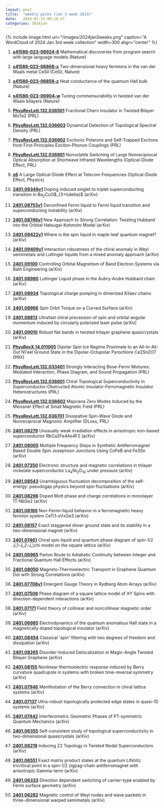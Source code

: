 ```yaml
---
layout: post
title:  "weekly picks (Jan 3 week 2023)"
date:   2024-01-15 00:16:27
categories: 2024jan
---
```



{% include image.html url="/images/2024jan3weeks.png" caption="A WordCloud of 2024 Jan 3rd week collection" width=300 align="center" %}


1. **[s41586-023-06924-6](https://www.nature.com/articles/s41586-023-06924-6)** Mathematical discoveries from program search with large language models (Nature)

1. **[s41586-023-06868-x](https://www.nature.com/articles/s41586-023-06868-x)** Two-dimensional heavy fermions in the van der Waals metal CeSiI (CeSiI, Nature)

1. **[s41586-023-06858-z](https://www.nature.com/articles/s41586-023-06858-z)** Heat conductance of the quantum Hall bulk (Nature)

1. **[s41586-023-06904-w](https://www.nature.com/articles/s41586-023-06904-w)** Tuning commensurability in twisted van der Waals bilayers (Nature)





1. **[PhysRevLett.132.036501](https://link.aps.org/doi/10.1103/PhysRevLett.132.036501)** Fractional Chern Insulator in Twisted Bilayer MoTe2 (PRL)

1. **[PhysRevLett.132.036603](https://link.aps.org/doi/10.1103/PhysRevLett.132.036603)** Dynamical Detection of Topological Spectral Density (PRL)

1. **[PhysRevLett.132.036902](https://link.aps.org/doi/10.1103/PhysRevLett.132.036902)** Excitonic Polarons and Self-Trapped Excitons from First-Principles Exciton-Phonon Couplings (PRL)

1. **[PhysRevLett.132.036901](https://link.aps.org/doi/10.1103/PhysRevLett.132.036901)** Nonvolatile Switching of Large Nonreciprocal Optical Absorption at Shortwave Infrared Wavelengths (Optical-Diode Effect, PRL)


1. **[s6](https://physics.aps.org/articles/v17/s6)** A Large Optical-Diode Effect at Telecom Frequencies (Optical-Diode Effect, Physics)


1. **[2401.09349v1](https://arxiv.org/abs/2401.09349v1)** Doping induced singlet to triplet superconducting transition in Ba$_{2}$CuO$_{3+\\delta}$ (arXiv)

1. **[2401.08753v1](https://arxiv.org/abs/2401.08753v1)** Deconfined Fermi liquid to Fermi liquid transition and superconducting instability (arXiv)

1. **[2401.08746v1](https://arxiv.org/abs/2401.08746v1)** New Approach to Strong Correlation: Twisting Hubbard into the Orbital Hatsugai-Kohmoto Model (arXiv)

1. **[2401.09422v1](https://arxiv.org/abs/2401.09422v1)** Where is the spin liquid in maple-leaf quantum magnet? (arXiv)

1. **[2401.09409v1](https://arxiv.org/abs/2401.09409v1)** Interaction robustness of the chiral anomaly in Weyl semimetals and Luttinger liquids from a mixed anomaly approach (arXiv)

1. **[2401.09100](http://arxiv.org/abs/2401.09100)** Controlling Orbital Magnetism of Band Electron Systems via Bath Engineering (arXiv)

1. **[2401.08980](http://arxiv.org/abs/2401.08980)** Luttinger Liquid phase in the Aubry-Andre Hubbard chain (arXiv)

1. **[2401.08934](http://arxiv.org/abs/2401.08934)** Topological charge pumping in dimerized Kitaev chains (arXiv)

1. **[2401.08966](http://arxiv.org/abs/2401.08966)** Spin Orbit Torque on a Curved Surface (arXiv)

1. **[2401.08813](http://arxiv.org/abs/2401.08813)** Ultrafast chiral precession of spin and orbital angular momentum induced by circularly polarized laser pulse (arXiv)

1. **[2401.09010](http://arxiv.org/abs/2401.09010)** Robust flat bands in twisted trilayer graphene quasicrystals (arXiv)








1. **[PhysRevX.14.011005](https://link.aps.org/doi/10.1103/PhysRevX.14.011005)** Dipolar Spin Ice Regime Proximate to an All-In-All-Out N\\'eel Ground State in the Dipolar-Octupolar Pyrochlore Ce2Sn2O7 (PRX)

1. **[PhysRevLett.132.033401](https://link.aps.org/doi/10.1103/PhysRevLett.132.033401)** Strongly Interacting Bose-Fermi Mixtures: Mediated Interaction, Phase Diagram, and Sound Propagation (PRL)

1. **[PhysRevLett.132.036601](https://link.aps.org/doi/10.1103/PhysRevLett.132.036601)** Chiral Topological Superconductivity in Superconductor-Obstructed Atomic Insulator-Ferromagnetic Insulator Heterostructures (PRL)

1. **[PhysRevLett.132.036602](https://link.aps.org/doi/10.1103/PhysRevLett.132.036602)** Majorana Zero Modes Induced by the Meissner Effect at Small Magnetic Field (PRL)

1. **[PhysRevLett.132.036701](https://link.aps.org/doi/10.1103/PhysRevLett.132.036701)** Dissipative Spin-Wave Diode and Nonreciprocal Magnonic Amplifier (DLoss, PRL)



1. **[2401.08279](http://arxiv.org/abs/2401.08279)** Unusually weak irradiation effects in anisotropic iron-based superconductor RbCa2Fe4As4F2 (arXiv)

1. **[2401.08005](http://arxiv.org/abs/2401.08005)** Multiple Frequency Steps in Synthetic Antiferromagnet Based Double Spin Josephson Junctions Using CoFeB and Fe3Sn (arXiv)

1. **[2401.07350](http://arxiv.org/abs/2401.07350)** Electronic structure and magnetic correlations in trilayer nickelate superconductor La$_4$Ni$_3$O$_{10}$ under pressure (arXiv)

1. **[2401.08543](http://arxiv.org/abs/2401.08543)** Unambiguous fluctuation decomposition of the self-energy: pseudogap physics beyond spin fluctuations (arXiv)

1. **[2401.08296](http://arxiv.org/abs/2401.08296)** Doped Mott phase and charge correlations in monolayer 1T-NbSe2 (arXiv)

1. **[2401.08160](http://arxiv.org/abs/2401.08160)** Non-Fermi-liquid behavior in a ferromagnetic heavy fermion system CeTi1-xVxGe3 (arXiv)

1. **[2401.08157](http://arxiv.org/abs/2401.08157)** Exact staggered dimer ground state and its stability in a two-dimensional magnet (arXiv)

1. **[2401.07461](http://arxiv.org/abs/2401.07461)** Chiral spin liquid and quantum phase diagram of spin-1/2 J_1-J_2-J_\chi model on the square lattice (arXiv)

1. **[2401.06965](http://arxiv.org/abs/2401.06965)** Parton Route to Adiabatic Continuity between Integer and Fractional Quantum Hall Effects (arXiv)

1. **[2401.08050](http://arxiv.org/abs/2401.08050)** Magneto-Thermoelectric Transport in Graphene Quantum Dot with Strong Correlations (arXiv)

1. **[2401.07708v1](https://arxiv.org/abs/2401.07708v1)** Emergent Gauge Theory in Rydberg Atom Arrays (arXiv)

1. **[2401.07508](http://arxiv.org/abs/2401.07508)** Phase diagram of a square lattice model of XY Spins with direction-dependent interactions (arXiv)

1. **[2401.07171](http://arxiv.org/abs/2401.07171)** Field theory of collinear and noncollinear magnetic order (arXiv)

1. **[2401.06985](http://arxiv.org/abs/2401.06985)** Electrodynamics of the quantum anomalous Hall state in a magnetically doped topological insulator (arXiv)

1. **[2401.08454](http://arxiv.org/abs/2401.08454)** Classical 'spin' filtering with two degrees of freedom and dissipation (arXiv)

1. **[2401.08265](http://arxiv.org/abs/2401.08265)** Disorder-Induced Delocalization in Magic-Angle Twisted Bilayer Graphene (arXiv)

1. **[2401.08155](http://arxiv.org/abs/2401.08155)** Nonlinear thermoelectric response induced by Berry curvature quadrupole in systems with broken time-reversal symmetry (arXiv)

1. **[2401.07946](http://arxiv.org/abs/2401.07946)** Manifestation of the Berry connection in chiral lattice systems (arXiv)

1. **[2401.07137](http://arxiv.org/abs/2401.07137)** Ultra-robust topologically protected edge states in quasi-1D systems (arXiv)

1. **[2401.07442](http://arxiv.org/abs/2401.07442)** Interferometric Geometric Phases of PT-symmetric Quantum Mechanics (arXiv)




1. **[2401.06355](http://arxiv.org/abs/2401.06355)** Self-consistent study of topological superconductivity in two-dimensional quasicrystals (arXiv)

1. **[2401.06219](http://arxiv.org/abs/2401.06219)** Inducing Z2 Topology in Twisted Nodal Superconductors (arXiv)

1. **[2401.06551](http://arxiv.org/abs/2401.06551)** Exact matrix product states at the quantum Lifshitz tricritical point in a spin-1/2 zigzag-chain antiferromagnet with anisotropic Gamma-term (arXiv)

1. **[2401.06333](http://arxiv.org/abs/2401.06333)** Direction dependent switching of carrier-type enabled by Fermi surface geometry (arXiv)

1. **[2401.06282](http://arxiv.org/abs/2401.06282)** Magnetic control of Weyl nodes and wave packets in three-dimensional warped semimetals (arXiv)
